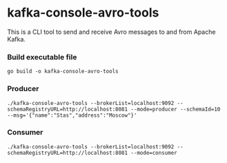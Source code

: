 # kafka-console-avro-tools

This is a CLI tool to send and receive Avro messages to and from Apache Kafka.

### Build executable file

```
go build -o kafka-console-avro-tools
```

### Producer

```
./kafka-console-avro-tools --brokerList=localhost:9092 --schemaRegistryURL=http://localhost:8081 --mode=producer --schemaId=10 --msg='{"name":"Stas","address":"Moscow"}'

```

### Consumer
```
./kafka-console-avro-tools --brokerList=localhost:9092 --schemaRegistryURL=http://localhost:8081 --mode=consumer 
```